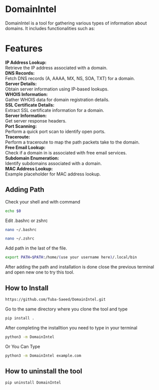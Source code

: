 # DomainIntel

DomainIntel is a tool for gathering various types of information about domains. It includes functionalities such as:



  
  # Features
  **IP Address Lookup:**   
  Retrieve the IP address associated with a domain.     
  **DNS Records:**   
  Fetch DNS records (A, AAAA, MX, NS, SOA, TXT) for a domain.   
  **Server Details:**     
  Obtain server information using IP-based lookups.   
  **WHOIS Information:**    
  Gather WHOIS data for domain registration details.    
  **SSL Certificate Details:**   
  Extract SSL certificate information for a domain.    
  **Server Information:**   
  Get server response headers.   
  **Port Scanning:**  
  Perform a quick port scan to identify open ports.    
  **Traceroute:**   
  Perform a traceroute to map the path packets take to the domain.   
  **Free Email Lookup:**   
  Check if a domain in is associated with free email services.   
**Subdomain Enumeration:**   
Identify subdomains associated with a domain.   
  **MAC Address Lookup:**   
  Example placeholder for MAC address lookup.   
 ## Adding Path
Check your shell and with command 
```bash
echo $0

```
Edit .bashrc or zshrc 


```bash
nano ~/.bashrc

```

```bash
nano ~/.zshrc

```
Add path in the last of the file.

```bash
export PATH=$PATH:/home/(use your username here)/.local/bin

```
After adding the path and installation is done close the previous terminal and open new one to try this tool.


## How to Install

```bash
https://github.com/Tuba-Saeed/DomainIntel.git

```
Go to the same directory where you clone the tool and type

```bash
pip install . 

```
After completing the installtion you need to type in your terminal  

 
```bash
python3 -m DomainIntel

```
Or You Can Type 

```bash
python3 -m DomainIntel example.com
```





## How to uninstall the tool 
```bash
pip uninstall DomainIntel

```

  
  
